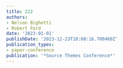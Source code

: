 ```yaml
---
title: 222
authors:
- Nelson Bighetti
- Robert Ford
date: '2023-01-01'
publishDate: '2023-12-23T18:08:16.708460Z'
publication_types:
- paper-conference
publication: '*Source Themes Conference*'
---
```

